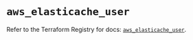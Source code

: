 # `aws_elasticache_user`

Refer to the Terraform Registry for docs: [`aws_elasticache_user`](https://registry.terraform.io/providers/hashicorp/aws/6.9.0/docs/resources/elasticache_user).
